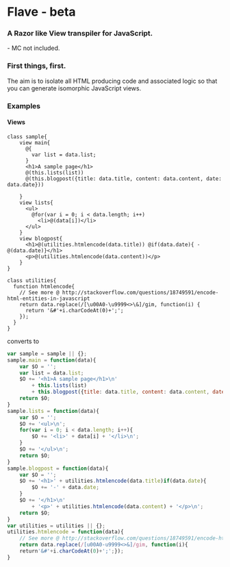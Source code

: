 # Flave - beta
### A Razor like View transpiler for JavaScript.
\- MC not included.

### First things, first.
The aim is to isolate all HTML producing code and associated logic so that you can generate isomorphic JavaScript views.


### Examples
#### Views
```
class sample{
    view main{
      @{
        var list = data.list;
      }
      <h1>A sample page</h1>
      @(this.lists(list))
      @(this.blogpost({title: data.title, content: data.content, date: data.date}))

    }
    view lists{
      <ul>
        @for(var i = 0; i < data.length; i++)
          <li>@(data[i])</li>
      </ul>
    }
    view blogpost{
      <h1>@(utilities.htmlencode(data.title)) @if(data.date){ - @(data.date)}</h1>
      <p>@(utilities.htmlencode(data.content))</p>
    }
}

class utilities{
  function htmlencode{
    // See more @ http://stackoverflow.com/questions/18749591/encode-html-entities-in-javascript
    return data.replace(/[\u00A0-\u9999<>\&]/gim, function(i) {
      return '&#'+i.charCodeAt(0)+';';
    });
  }
}
```
converts to
```JavaScript
var sample = sample || {};
sample.main = function(data){
	var $O = '';
	var list = data.list;
	$O += '<h1>A sample page</h1>\n'
		+ this.lists(list)
		+ this.blogpost({title: data.title, content: data.content, date: data.date});
	return $O;
}
sample.lists = function(data){
	var $O = '';
	$O += '<ul>\n';
	for(var i = 0; i < data.length; i++){
		$O += '<li>' + data[i] + '</li>\n';
	}
	$O += '</ul>\n';
	return $O;
}
sample.blogpost = function(data){
	var $O = '';
	$O += '<h1>' + utilities.htmlencode(data.title)if(data.date){
		$O += '-' + data.date;
	}
	$O += '</h1>\n'
		+ '<p>' + utilities.htmlencode(data.content) + '</p>\n';
	return $O;
}
var utilities = utilities || {};
utilities.htmlencode = function(data){
	// See more @ http://stackoverflow.com/questions/18749591/encode-html-entities-in-javascript
	return data.replace(/[u00A0-u9999<>&]/gim, function(i){
	return'&#'+i.charCodeAt(0)+';';});
}
```
